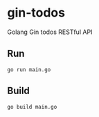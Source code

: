 # gin-todos
Golang Gin todos RESTful API

## Run
``go run main.go``

## Build 
``go build main.go``
